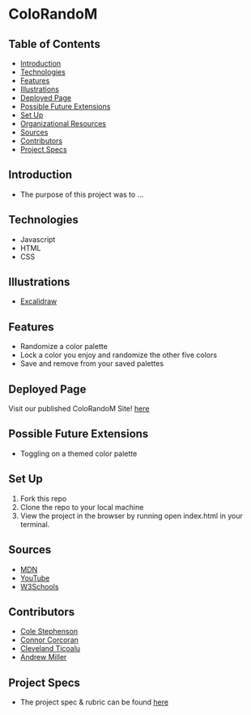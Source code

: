 # ColoRandoM

## Table of Contents
  - [Introduction](#introduction)
  - [Technologies](#technologies)
  - [Features](#features)
  - [Illustrations](#illustrations)
  - [Deployed Page](#deployed-page)
  - [Possible Future Extensions](#possible-future-extensions)
  - [Set Up](#set-up)
  - [Organizational Resources](#organizational-resources)
  - [Sources](#sources)
  - [Contributors](#contributors)
  - [Project Specs](#project-specs)
## Introduction
  - The purpose of this project was to ...

## Technologies
  - Javascript
  - HTML
  - CSS

## Illustrations
- [Excalidraw](https://excalidraw.com/#json=KWBogIGS9G91EqNygciYB,IqJaZ6i1kzIMGtXIOMbyGQ)

## Features
- Randomize a color palette
- Lock a color you enjoy and randomize the other five colors
- Save and remove from your saved palettes

## Deployed Page
Visit our published ColoRandoM Site! [here](https://colestephenson1.github.io/ColoRandom/)

## Possible Future Extensions
  - Toggling on a themed color palette

## Set Up
1. Fork this repo
2. Clone the repo to your local machine
3. View the project in the browser by running open index.html in your terminal.
## Sources
  - [MDN](http://developer.mozilla.org/en-US/)
  - [YouTube](https://www.youtube.com/)
  - [W3Schools](https://www.w3schools.com/)

## Contributors
 - [Cole Stephenson](https://github.com/colestephenson1)
 - [Connor Corcoran](https://github.com/Connorcorc)
 - [Cleveland Ticoalu](https://github.com/cleveland231)
 - [Andrew Miller](https://github.com/andrewmiller45)

## Project Specs
  - The project spec & rubric can be found [here](https://frontend.turing.edu/projects/module-1/colorandom-v2.html)
